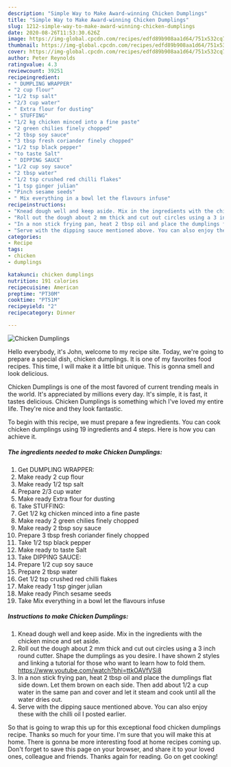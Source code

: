```yaml
---
description: "Simple Way to Make Award-winning Chicken Dumplings"
title: "Simple Way to Make Award-winning Chicken Dumplings"
slug: 1212-simple-way-to-make-award-winning-chicken-dumplings
date: 2020-08-26T11:53:30.626Z
image: https://img-global.cpcdn.com/recipes/edfd89b908aa1d64/751x532cq70/chicken-dumplings-recipe-main-photo.jpg
thumbnail: https://img-global.cpcdn.com/recipes/edfd89b908aa1d64/751x532cq70/chicken-dumplings-recipe-main-photo.jpg
cover: https://img-global.cpcdn.com/recipes/edfd89b908aa1d64/751x532cq70/chicken-dumplings-recipe-main-photo.jpg
author: Peter Reynolds
ratingvalue: 4.3
reviewcount: 39251
recipeingredient:
- " DUMPLING WRAPPER"
- "2 cup flour"
- "1/2 tsp salt"
- "2/3 cup water"
- " Extra flour for dusting"
- " STUFFING"
- "1/2 kg chicken minced into a fine paste"
- "2 green chilies finely chopped"
- "2 tbsp soy sauce"
- "3 tbsp fresh coriander finely chopped"
- "1/2 tsp black pepper"
- "to taste Salt"
- " DIPPING SAUCE"
- "1/2 cup soy sauce"
- "2 tbsp water"
- "1/2 tsp crushed red chilli flakes"
- "1 tsp ginger julian"
- "Pinch sesame seeds"
- " Mix everything in a bowl let the flavours infuse"
recipeinstructions:
- "Knead dough well and keep aside. Mix in the ingredients with the chicken mince and set aside."
- "Roll out the dough about 2 mm thick and cut out circles using a 3 inch round cutter. Shape the dumplings as you desire. I have shown 2 styles and linking a tutorial for those who want to learn how to fold them. https://www.youtube.com/watch?bhi=ttkOAVfVSi8"
- "In a non stick frying pan, heat 2 tbsp oil and place the dumplings flat side down. Let them brown on each side. Then add about 1/2 a cup water in the same pan and cover and let it steam and cook until all the water dries out."
- "Serve with the dipping sauce mentioned above. You can also enjoy these with the chilli oil I posted earlier."
categories:
- Recipe
tags:
- chicken
- dumplings

katakunci: chicken dumplings 
nutrition: 191 calories
recipecuisine: American
preptime: "PT30M"
cooktime: "PT51M"
recipeyield: "2"
recipecategory: Dinner

---
```



![Chicken Dumplings](https://img-global.cpcdn.com/recipes/edfd89b908aa1d64/751x532cq70/chicken-dumplings-recipe-main-photo.jpg)

Hello everybody, it's John, welcome to my recipe site. Today, we're going to prepare a special dish, chicken dumplings. It is one of my favorites food recipes. This time, I will make it a little bit unique. This is gonna smell and look delicious.



Chicken Dumplings is one of the most favored of current trending meals in the world. It's appreciated by millions every day. It's simple, it is fast, it tastes delicious. Chicken Dumplings is something which I've loved my entire life. They're nice and they look fantastic.


To begin with this recipe, we must prepare a few ingredients. You can cook chicken dumplings using 19 ingredients and 4 steps. Here is how you can achieve it.

<!--inarticleads1-->

##### The ingredients needed to make Chicken Dumplings:

1. Get  DUMPLING WRAPPER:
1. Make ready 2 cup flour
1. Make ready 1/2 tsp salt
1. Prepare 2/3 cup water
1. Make ready  Extra flour for dusting
1. Take  STUFFING:
1. Get 1/2 kg chicken minced into a fine paste
1. Make ready 2 green chilies finely chopped
1. Make ready 2 tbsp soy sauce
1. Prepare 3 tbsp fresh coriander finely chopped
1. Take 1/2 tsp black pepper
1. Make ready to taste Salt
1. Take  DIPPING SAUCE:
1. Prepare 1/2 cup soy sauce
1. Prepare 2 tbsp water
1. Get 1/2 tsp crushed red chilli flakes
1. Make ready 1 tsp ginger julian
1. Make ready Pinch sesame seeds
1. Take  Mix everything in a bowl let the flavours infuse




<!--inarticleads2-->

##### Instructions to make Chicken Dumplings:

1. Knead dough well and keep aside. Mix in the ingredients with the chicken mince and set aside.
1. Roll out the dough about 2 mm thick and cut out circles using a 3 inch round cutter. Shape the dumplings as you desire. I have shown 2 styles and linking a tutorial for those who want to learn how to fold them. https://www.youtube.com/watch?bhi=ttkOAVfVSi8
1. In a non stick frying pan, heat 2 tbsp oil and place the dumplings flat side down. Let them brown on each side. Then add about 1/2 a cup water in the same pan and cover and let it steam and cook until all the water dries out.
1. Serve with the dipping sauce mentioned above. You can also enjoy these with the chilli oil I posted earlier.




So that is going to wrap this up for this exceptional food chicken dumplings recipe. Thanks so much for your time. I'm sure that you will make this at home. There is gonna be more interesting food at home recipes coming up. Don't forget to save this page on your browser, and share it to your loved ones, colleague and friends. Thanks again for reading. Go on get cooking!
